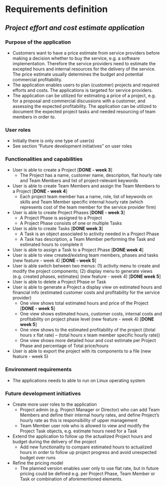 # **Requirements definition**

## **_Project effort and cost estimate application_**


### **Purpose of the application**

- Customers want to have a price estimate from service providers before making a decision whether to buy the service, e.g. a software implementation. Therefore the service providers need to estimate the excepted hours and internal resources for the delivery of the service. The price estimate usually determines the budget and potential commercial profitability.
- The application enables users to plan (customer) projects and required efforts and costs. The applications is targeted for service providers.
- The application can be utilized for estimating a price of a project, e.g. for a proposal and commercial discussions with a customer, and assessing the expected profitability.
The application can be utilized to document the expected project tasks and needed resourcing of team members in order to.



### **User roles**

- Initially there is only one type of user(s)
- See section “Future development initiatives” on user roles


### **Functionalities and capabilities**

- User is able to create a Project [**DONE - week 3**]
  - The Project has a name, customer name, description, flat hourly rate and Team Members and list of project-relevant keywords
- User is able to create Team Members and assign the Team Members to a Project [**DONE - week 4**]
  - Each project team member has a name, role, list of keywords on skills and Team Member specific internal hourly rate (which represents cost of the team member for the service provider firm)
- User is able to create Project Phases [**DONE - week 3**]
  - A Project Phase is assigned to a Project
  - A Project Phase consists of one or multiple Tasks
- User is able to create Tasks [**DONE week 3**]
  - A Task is an object associated to activity needed in a Project Phase
  - A Task has description, a Team Member performing the Task and estimated hours to complete it
- User is able to assign a Task to a Project Phase [**DONE week 4**]
- User is able to view created/existing team members, phases and tasks (new feature - week 4) [**DONE - week 5**]
- User is able switch between two menus: (1) activity menu to create and modify the project components; (2) display menu to generate views (e.g. created phases, estimates) (new feature - week 4) [**DONE week 5**]
- User is able to delete a Project Phase or Task
- User is able to generate a Project a display view on estimated hours and financial info (estimated customer costs and profitability for the service provider)
  - One view shows total estimated hours and price of the Project [**DONE - week 5**]
  - One view shows estimated hours, customer costs, internal costs and profitability on project phase level (new feature - week 4) [**DONE week 5**]
  - One view shows to the estimated profitability of the project ((total hours x flat rate) – (total hours x team member specific hourly rate))
  - One view shows more detailed hour and cost estimate per Project Phase and percentage of Total price/hours
- User is able to export the project with its components to a file (new feature - week 5)

### **Environment requirements**

- The applications needs to able to run on Linux operating system

### **Future development initiatives**

- Create more user roles to the application
  - Project admin (e.g. Project Manager or Director) who can add Team Members and define their internal hourly rates, and define Project’s hourly rate as this is responsibility of upper management
  - Team Member user role who is allowed to view and modify the Project Task objects, e.g. estimate hours need for a Task
- Extend the application to follow up the actualized Project hours and budget during the delivery of the project
  - Add new functionality to compare estimated hours to actualized hours in order to follow up project progress and avoid unexpected budget over runs
- Refine the pricing model
  - The planned version enables user only to use flat rate, but in future pricing could be defined e.g. per Project Phase, Team Member or Task or combination of aforementioned elements.

